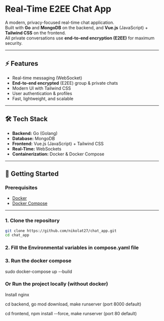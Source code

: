 # Real-Time E2EE Chat App

A modern, privacy-focused real-time chat application.  
Built with **Go** and **MongoDB** on the backend, and **Vue.js** (JavaScript) + **Tailwind CSS** on the frontend.  
All private conversations use **end-to-end encryption (E2EE)** for maximum security.

---

## ⚡️ Features

-   Real-time messaging (WebSocket)
-   **End-to-end encrypted** (E2EE) group & private chats
-   Modern UI with Tailwind CSS
-   User authentication & profiles
-   Fast, lightweight, and scalable

---

## 🛠️ Tech Stack

-   **Backend:** Go (Golang)
-   **Database:** MongoDB
-   **Frontend:** Vue.js (JavaScript) + Tailwind CSS
-   **Real-Time:** WebSockets
-   **Containerization:** Docker & Docker Compose

---

## 🚀 Getting Started

### Prerequisites

-   [Docker](https://docs.docker.com/get-docker/)
-   [Docker Compose](https://docs.docker.com/compose/install/)

---

### 1. Clone the repository

```bash
git clone https://github.com/nikolat27/chat_app.git
cd chat_app
```

### 2. Fill the Environmental variables in compose.yaml file

### 3. Run the docker compose
sudo docker-compose up --build

### Or Run the project locally (without docker)
Install nginx 

cd backend, go mod download, make runserver (port 8000 default)

cd frontend, npm install --force, make runserver (port 80 default)